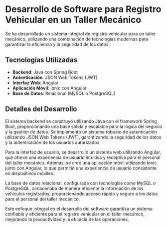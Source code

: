 # Desarrollo de Software para Registro Vehicular en un Taller Mecánico

Se ha desarrollado un sistema integral de registro vehicular para un taller mecánico, utilizando una combinación de tecnologías modernas para garantizar la eficiencia y la seguridad de los datos.

## Tecnologías Utilizadas

- **Backend**: Java con Spring Boot
- **Autenticación**: JSON Web Tokens (JWT)
- **Interfaz Web**: Angular
- **Aplicación Móvil**: Ionic con Angular
- **Base de Datos**: Relacional (MySQL o PostgreSQL)

## Detalles del Desarrollo

El sistema backend se construyó utilizando Java con el framework Spring Boot, proporcionando una base sólida y escalable para la lógica del negocio y la gestión de datos. Se implementó un sistema robusto de autenticación utilizando JSON Web Tokens (JWT), garantizando la seguridad de los datos y la autenticación de los usuarios autorizados.

Para la interfaz de usuario, se desarrolló un sistema web utilizando Angular, que ofrece una experiencia de usuario intuitiva y receptiva para el personal del taller mecánico. Además, se creó una aplicación móvil utilizando Ionic junto con Angular, lo que permitió una experiencia de usuario consistente en dispositivos móviles.

La base de datos relacional, configurada con tecnologías como MySQL o PostgreSQL, almacenaba de manera eficiente la información de los vehículos registrados, proporcionando acceso rápido y seguro a los datos para el personal del taller mecánico.

Este enfoque integral en el desarrollo del software garantiza un sistema confiable y eficiente para el registro vehicular en el taller mecánico, mejorando la productividad y la eficacia de las operaciones.
